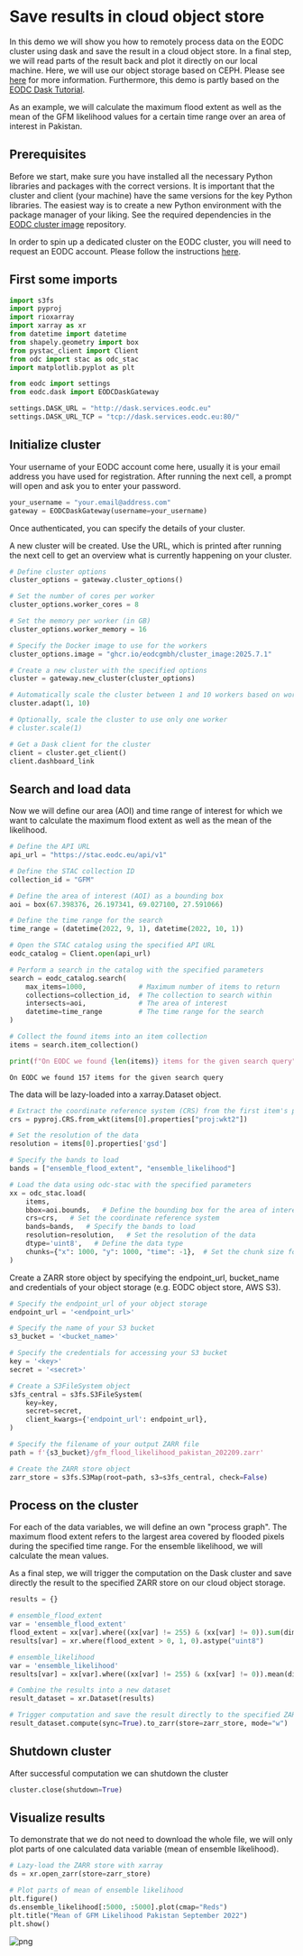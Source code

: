 # Save results in cloud object store

In this demo we will show you how to remotely process data on the EODC cluster
using dask and save the result in a cloud object store. In a final step, we will
read parts of the result back and plot it directly on our local machine. Here, we will use our object
storage based on CEPH. Please see
[here](https://docs.eodc.eu/services/objectstore.html) for more
information. 
Furthermore, this demo is partly based on the [EODC Dask
Tutorial](https://docs.eodc.eu/tutorials/gfm_maximum_flood_extent_dask.html).

As an example, we will calculate the maximum flood extent as well as the mean of
the GFM likelihood values for a certain time range over an area of interest in
Pakistan. 

## Prerequisites

Before we start, make sure you have installed all the necessary Python libraries and
packages with the correct versions. It is important that the cluster and client
(your machine) have the same versions for the key Python libraries. The easiest
way is to create a new Python environment with the package manager of your liking.
See the required dependencies in the [EODC cluster image](https://github.com/eodcgmbh/cluster_image) repository.

In order to spin up a dedicated cluster on the EODC cluster, you will need to
request an EODC account. Please follow the instructions [here](https://docs.eodc.eu/services/dask.html#who-should-use-dask-gateway-at-eodc).

## First some imports


```python
import s3fs
import pyproj
import rioxarray
import xarray as xr
from datetime import datetime
from shapely.geometry import box
from pystac_client import Client
from odc import stac as odc_stac
import matplotlib.pyplot as plt

from eodc import settings
from eodc.dask import EODCDaskGateway

settings.DASK_URL = "http://dask.services.eodc.eu"
settings.DASK_URL_TCP = "tcp://dask.services.eodc.eu:80/"
```

## Initialize cluster

Your username of your EODC account come here, usually it is your email address
you have used for registration. 
After running the next cell, a prompt will open and ask you to enter your
password. 


```python
your_username = "your.email@address.com"
gateway = EODCDaskGateway(username=your_username)
```

Once authenticated, you can specify the details of your cluster. 

A new cluster will be created. Use the URL, which is printed after running the
next cell to get an overview what is currently happening on your cluster. 


```python
# Define cluster options
cluster_options = gateway.cluster_options()

# Set the number of cores per worker
cluster_options.worker_cores = 8

# Set the memory per worker (in GB)
cluster_options.worker_memory = 16

# Specify the Docker image to use for the workers
cluster_options.image = "ghcr.io/eodcgmbh/cluster_image:2025.7.1"

# Create a new cluster with the specified options
cluster = gateway.new_cluster(cluster_options)

# Automatically scale the cluster between 1 and 10 workers based on workload
cluster.adapt(1, 10)  

# Optionally, scale the cluster to use only one worker
# cluster.scale(1)

# Get a Dask client for the cluster
client = cluster.get_client()
client.dashboard_link
```

## Search and load data

Now we will define our area (AOI) and time range of interest for which we want
to calculate the maximum flood extent as well as the mean of the likelihood.


```python
# Define the API URL
api_url = "https://stac.eodc.eu/api/v1"

# Define the STAC collection ID
collection_id = "GFM"

# Define the area of interest (AOI) as a bounding box
aoi = box(67.398376, 26.197341, 69.027100, 27.591066)

# Define the time range for the search
time_range = (datetime(2022, 9, 1), datetime(2022, 10, 1))

# Open the STAC catalog using the specified API URL
eodc_catalog = Client.open(api_url)

# Perform a search in the catalog with the specified parameters
search = eodc_catalog.search(
    max_items=1000,             # Maximum number of items to return
    collections=collection_id,  # The collection to search within
    intersects=aoi,             # The area of interest
    datetime=time_range         # The time range for the search
)

# Collect the found items into an item collection
items = search.item_collection()

print(f"On EODC we found {len(items)} items for the given search query")
```

    On EODC we found 157 items for the given search query


The data will be lazy-loaded into a xarray.Dataset object.


```python
# Extract the coordinate reference system (CRS) from the first item's properties
crs = pyproj.CRS.from_wkt(items[0].properties["proj:wkt2"])

# Set the resolution of the data
resolution = items[0].properties['gsd']

# Specify the bands to load
bands = ["ensemble_flood_extent", "ensemble_likelihood"]

# Load the data using odc-stac with the specified parameters
xx = odc_stac.load(
    items, 
    bbox=aoi.bounds,   # Define the bounding box for the area of interest
    crs=crs,   # Set the coordinate reference system
    bands=bands,   # Specify the bands to load
    resolution=resolution,   # Set the resolution of the data
    dtype='uint8',   # Define the data type
    chunks={"x": 1000, "y": 1000, "time": -1},  # Set the chunk size for Dask
)
```

Create a ZARR store object by specifying the endpoint_url, bucket_name and
credentials of your object storage (e.g. EODC object store, AWS S3). 


```python
# Specify the endpoint_url of your object storage
endpoint_url = '<endpoint_url>'

# Specify the name of your S3 bucket
s3_bucket = '<bucket_name>'

# Specify the credentials for accessing your S3 bucket
key = '<key>'
secret = '<secret>'

# Create a S3FileSystem object
s3fs_central = s3fs.S3FileSystem(
    key=key,
    secret=secret,
    client_kwargs={'endpoint_url': endpoint_url},
)

# Specify the filename of your output ZARR file
path = f'{s3_bucket}/gfm_flood_likelihood_pakistan_202209.zarr'

# Create the ZARR store object
zarr_store = s3fs.S3Map(root=path, s3=s3fs_central, check=False)
```

## Process on the cluster

For each of the data variables, we will define an own "process graph". The
maximum flood extent refers to the largest area covered by flooded pixels during
the specified time range. For the ensemble likelihood, we will calculate the
mean values. 

As a final step, we will trigger the computation on the Dask cluster and save
directly the result to the specified ZARR store on our cloud object storage.


```python
results = {}

# ensemble_flood_extent
var = 'ensemble_flood_extent'
flood_extent = xx[var].where((xx[var] != 255) & (xx[var] != 0)).sum(dim="time")
results[var] = xr.where(flood_extent > 0, 1, 0).astype("uint8")

# ensemble_likelihood
var = 'ensemble_likelihood'
results[var] = xx[var].where((xx[var] != 255) & (xx[var] != 0)).mean(dim="time").astype("uint8")

# Combine the results into a new dataset
result_dataset = xr.Dataset(results)

# Trigger computation and save the result directly to the specified ZARR store
result_dataset.compute(sync=True).to_zarr(store=zarr_store, mode="w")
```

## Shutdown cluster

After successful computation we can shutdown the cluster


```python
cluster.close(shutdown=True)
```

## Visualize results

To demonstrate that we do not need to download the whole file, we will only plot
parts of one calculated data variable (mean of ensemble likelihood).


```python
# Lazy-load the ZARR store with xarray
ds = xr.open_zarr(store=zarr_store)

# Plot parts of mean of ensemble likelihood
plt.figure()
ds.ensemble_likelihood[:5000, :5000].plot(cmap="Reds")
plt.title("Mean of GFM Likelihood Pakistan September 2022")
plt.show()
```


    
![png](gfm_dask_objectstorage_files/gfm_dask_objectstorage_19_0.png)
    

